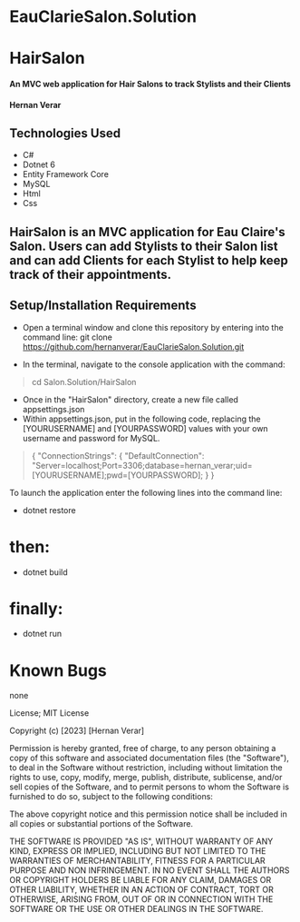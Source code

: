 # EauClarieSalon.Solution
# HairSalon
#### An MVC web application for Hair Salons to track Stylists and their Clients

#### Hernan Verar

## Technologies Used

* C#
* Dotnet 6
* Entity Framework Core
* MySQL
* Html
* Css

## HairSalon is an MVC application for Eau Claire's Salon. Users can add Stylists to their Salon list and can add Clients for each Stylist to help keep track of their appointments. 

## Setup/Installation Requirements

* Open a terminal window and clone this repository by entering into the command line: 
git clone https://github.com/hernanverar/EauClarieSalon.Solution.git

* In the terminal, navigate to the console application with the command:
> cd Salon.Solution/HairSalon
* Once in the "HairSalon" directory, create a new file called appsettings.json
* Within appsettings.json, put in the following code, replacing the [YOURUSERNAME] and [YOURPASSWORD] values with your own username and password for MySQL.
>{
  "ConnectionStrings": {
      "DefaultConnection": "Server=localhost;Port=3306;database=hernan_verar;uid=[YOURUSERNAME];pwd=[YOURPASSWORD];
  }
}


To launch the application enter the following lines into the command line:
* dotnet restore
# then:
* dotnet build
# finally:
* dotnet run
# Known Bugs
none

License; MIT License

Copyright (c) [2023] [Hernan Verar]

Permission is hereby granted, free of charge, to any person obtaining a copy of this software and associated documentation files (the "Software"), to deal in the Software without restriction, including without limitation the rights to use, copy, modify, merge, publish, distribute, sublicense, and/or sell copies of the Software, and to permit persons to whom the Software is furnished to do so, subject to the following conditions:

The above copyright notice and this permission notice shall be included in all copies or substantial portions of the Software.

THE SOFTWARE IS PROVIDED "AS IS", WITHOUT WARRANTY OF ANY KIND, EXPRESS OR IMPLIED, INCLUDING BUT NOT LIMITED TO THE WARRANTIES OF MERCHANTABILITY, FITNESS FOR A PARTICULAR PURPOSE AND NON INFRINGEMENT. IN NO EVENT SHALL THE AUTHORS OR COPYRIGHT HOLDERS BE LIABLE FOR ANY CLAIM, DAMAGES OR OTHER LIABILITY, WHETHER IN AN ACTION OF CONTRACT, TORT OR OTHERWISE, ARISING FROM, OUT OF OR IN CONNECTION WITH THE SOFTWARE OR THE USE OR OTHER DEALINGS IN THE SOFTWARE.
